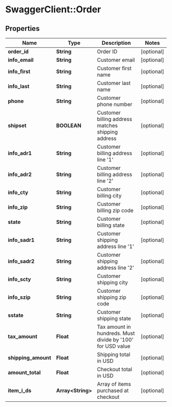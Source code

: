 # SwaggerClient::Order

## Properties
Name | Type | Description | Notes
------------ | ------------- | ------------- | -------------
**order_id** | **String** | Order ID | [optional] 
**info_email** | **String** | Customer email | [optional] 
**info_first** | **String** | Customer first name | [optional] 
**info_last** | **String** | Customer last name | [optional] 
**phone** | **String** | Customer phone number | [optional] 
**shipset** | **BOOLEAN** | Customer billing address matches shipping address | [optional] 
**info_adr1** | **String** | Customer billing address line &#39;1&#39; | [optional] 
**info_adr2** | **String** | Customer billing address line &#39;2&#39; | [optional] 
**info_cty** | **String** | Customer billing city | [optional] 
**info_zip** | **String** | Customer billing zip code | [optional] 
**state** | **String** | Customer billing state | [optional] 
**info_sadr1** | **String** | Customer shipping address line &#39;1&#39; | [optional] 
**info_sadr2** | **String** | Customer shipping address line &#39;2&#39; | [optional] 
**info_scty** | **String** | Customer shipping city | [optional] 
**info_szip** | **String** | Customer shipping zip code | [optional] 
**sstate** | **String** | Customer shipping state | [optional] 
**tax_amount** | **Float** | Tax amount in hundreds. Must divide by &#39;100&#39; for USD value | [optional] 
**shipping_amount** | **Float** | Shipping total in USD | [optional] 
**amount_total** | **Float** | Checkout total in USD | [optional] 
**item_i_ds** | **Array&lt;String&gt;** | Array of items purchased at checkout | [optional] 


